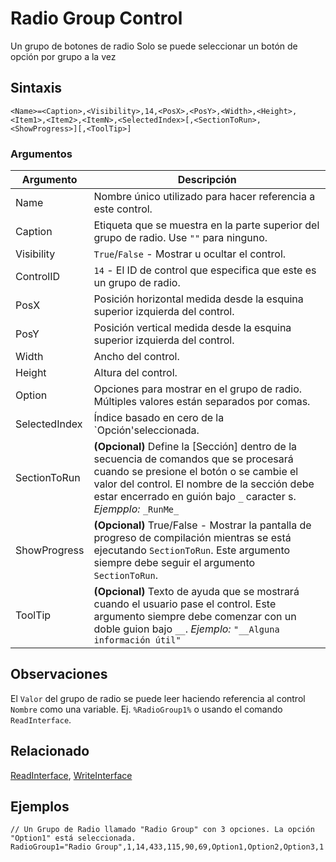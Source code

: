 # Radio Group Control

Un grupo de botones de radio Solo se puede seleccionar un botón de opción por grupo a la vez

## Sintaxis

```pebakery
<Name>=<Caption>,<Visibility>,14,<PosX>,<PosY>,<Width>,<Height>,<Item1>,<Item2>,<ItemN>,<SelectedIndex>[,<SectionToRun>,<ShowProgress>][,<ToolTip>]
```

### Argumentos

| Argumento | Descripción |
| --- | --- |
| Name | Nombre único utilizado para hacer referencia a este control. |
| Caption | Etiqueta que se muestra en la parte superior del grupo de radio. Use `""` para ninguno. |
| Visibility | `True`/`False` - Mostrar u ocultar el control. |
| ControlID | `14` - El ID de control que especifica que este es un grupo de radio. |
| PosX | Posición horizontal medida desde la esquina superior izquierda del control. |
| PosY | Posición vertical medida desde la esquina superior izquierda del control. |
| Width | Ancho del control. |
| Height | Altura del control. |
| Option | Opciones para mostrar en el grupo de radio. Múltiples valores están separados por comas. |
| SelectedIndex | Índice basado en cero de la `Opción'seleccionada. |
| SectionToRun | **(Opcional)** Define la [Sección] dentro de la secuencia de comandos que se procesará cuando se presione el botón o se cambie el valor del control. El nombre de la sección debe estar encerrado en guión bajo `_` caracter s. *Ejempplo:* `_RunMe_` |
| ShowProgress | **(Opcional)** True/False - Mostrar la pantalla de progreso de compilación mientras se está ejecutando `SectionToRun`. Este argumento siempre debe seguir el argumento `SectionToRun`. |
| ToolTip | **(Opcional)** Texto de ayuda que se mostrará cuando el usuario pase el control. Este argumento siempre debe comenzar con un doble guion bajo `__`. *Ejemplo:* `"__Alguna información útil"` |

## Observaciones

El `Valor` del grupo de radio se puede leer haciendo referencia al control `Nombre` como una variable. Ej. `%RadioGroup1%` o usando el comando `ReadInterface`.

## Relacionado

[ReadInterface](/Commands/Interface/ReadInterface.md), [WriteInterface](/Commands/Interface/WriteInterface.md)

## Ejemplos

```pebakery
// Un Grupo de Radio llamado "Radio Group" con 3 opciones. La opción "Option1" está seleccionada.
RadioGroup1="Radio Group",1,14,433,115,90,69,Option1,Option2,Option3,1
```
